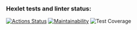 ### Hexlet tests and linter status:
[![Actions Status](https://github.com/DLineX/python-project-50/actions/workflows/hexlet-check.yml/badge.svg)](https://github.com/DLineX/python-project-50/actions)
[![Maintainability](https://api.codeclimate.com/v1/badges/63f553618ac5b4b8e8b3/maintainability)](https://codeclimate.com/github/DLineX/python-project-50/maintainability)
![Test Coverage](https://github.com/DLineX/python-project-50/actions/workflows/pyci.yml/badge.svg)
